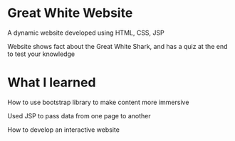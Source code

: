 # Great White Website

A dynamic website developed using HTML, CSS, JSP 

Website shows fact about the Great White Shark, and has a quiz at the end to test your knowledge 

# What I learned 

How to use bootstrap library to make content more immersive 

Used JSP to pass data from one page to another 

How to develop an interactive website 
